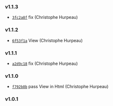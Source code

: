 ### v1.1.3

- [`3fc2a8f`](https://github.com/turacojs/fody/commit/3fc2a8f045947ae4a1fefb00a766c3c9b34cc950) fix (Christophe Hurpeau)

### v1.1.2

- [`6f53f1a`](https://github.com/turacojs/fody/commit/6f53f1a1d6a073fd271fbb17d674a57fe9b9daf3) View (Christophe Hurpeau)

### v1.1.1

- [`a2d9c18`](https://github.com/turacojs/fody/commit/a2d9c1864f529cdd9306654a00953a4c8b8ff173) fix (Christophe Hurpeau)

### v1.1.0

- [`f792b8b`](https://github.com/turacojs/fody/commit/f792b8b3a58d0ce3469a07def91e84218656583d) pass View in Html (Christophe Hurpeau)

### v1.0.1



